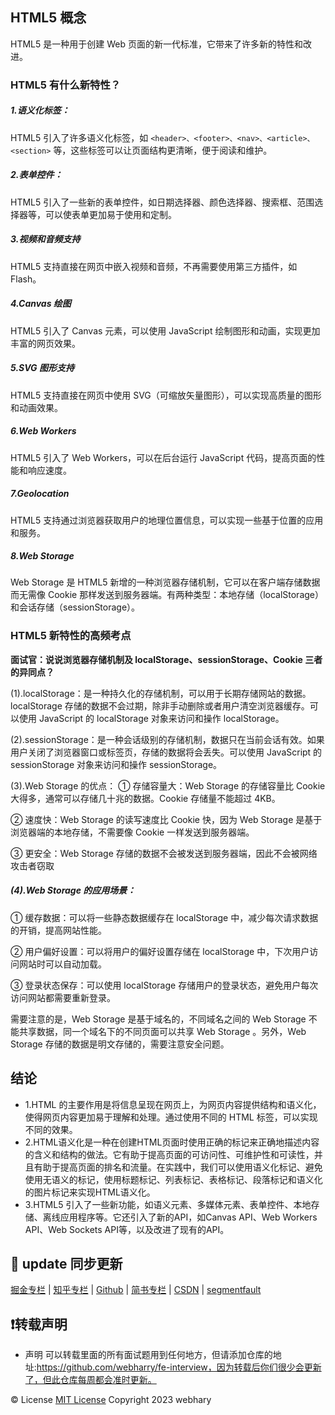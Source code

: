 ## HTML5 概念

HTML5 是一种用于创建 Web 页面的新一代标准，它带来了许多新的特性和改进。

### HTML5 有什么新特性？
##### 1.语义化标签：

HTML5 引入了许多语义化标签，如 ```<header>、<footer>、<nav>、<article>、<section>``` 等，这些标签可以让页面结构更清晰，便于阅读和维护。

##### 2.表单控件：

HTML5 引入了一些新的表单控件，如日期选择器、颜色选择器、搜索框、范围选择器等，可以使表单更加易于使用和定制。

##### 3.视频和音频支持
HTML5 支持直接在网页中嵌入视频和音频，不再需要使用第三方插件，如 Flash。

##### 4.Canvas 绘图

HTML5 引入了 Canvas 元素，可以使用 JavaScript 绘制图形和动画，实现更加丰富的网页效果。

##### 5.SVG 图形支持

HTML5 支持直接在网页中使用 SVG（可缩放矢量图形），可以实现高质量的图形和动画效果。

##### 6.Web Workers

HTML5 引入了 Web Workers，可以在后台运行 JavaScript 代码，提高页面的性能和响应速度。

##### 7.Geolocation

HTML5 支持通过浏览器获取用户的地理位置信息，可以实现一些基于位置的应用和服务。

##### 8.Web Storage

Web Storage 是 HTML5 新增的一种浏览器存储机制，它可以在客户端存储数据而无需像 Cookie 那样发送到服务器端。有两种类型：本地存储（localStorage）和会话存储（sessionStorage）。

### HTML5 新特性的高频考点
**面试官：说说浏览器存储机制及 localStorage、sessionStorage、Cookie 三者的异同点？**

(1).localStorage：是一种持久化的存储机制，可以用于长期存储网站的数据。localStorage 存储的数据不会过期，除非手动删除或者用户清空浏览器缓存。可以使用 JavaScript 的 localStorage 对象来访问和操作 localStorage。

(2).sessionStorage：是一种会话级别的存储机制，数据只在当前会话有效。如果用户关闭了浏览器窗口或标签页，存储的数据将会丢失。可以使用 JavaScript 的 sessionStorage 对象来访问和操作 sessionStorage。

(3).Web Storage 的优点：
① 存储容量大：Web Storage 的存储容量比 Cookie 大得多，通常可以存储几十兆的数据。Cookie 存储量不能超过 4KB。

② 速度快：Web Storage 的读写速度比 Cookie 快，因为 Web Storage 是基于浏览器端的本地存储，不需要像 Cookie 一样发送到服务器端。

③ 更安全：Web Storage 存储的数据不会被发送到服务器端，因此不会被网络攻击者窃取

##### (4).Web Storage 的应用场景：
① 缓存数据：可以将一些静态数据缓存在 localStorage 中，减少每次请求数据的开销，提高网站性能。

② 用户偏好设置：可以将用户的偏好设置存储在 localStorage 中，下次用户访问网站时可以自动加载。

③ 登录状态保存：可以使用 localStorage 存储用户的登录状态，避免用户每次访问网站都需要重新登录。

需要注意的是，Web Storage 是基于域名的，不同域名之间的 Web Storage 不能共享数据，同一个域名下的不同页面可以共享 Web Storage 。另外，Web Storage 存储的数据是明文存储的，需要注意安全问题。

## 结论
* 1.HTML 的主要作用是将信息呈现在网页上，为网页内容提供结构和语义化，使得网页内容更加易于理解和处理。通过使用不同的 HTML 标签，可以实现不同的效果。
* 2.HTML语义化是一种在创建HTML页面时使用正确的标记来正确地描述内容的含义和结构的做法。它有助于提高页面的可访问性、可维护性和可读性，并且有助于提高页面的排名和流量。在实践中，我们可以使用语义化标记、避免使用无语义的标记，使用标题标记、列表标记、表格标记、段落标记和语义化的图片标记来实现HTML语义化。
* 3.HTML5 引入了一些新功能，如语义元素、多媒体元素、表单控件、本地存储、离线应用程序等。它还引入了新的API，如Canvas API、Web Workers API、Web Sockets API等，以及改进了现有的API。


## 📢 update 同步更新
[掘金专栏](https://juejin.cn/column/7218749269896970299) | [知乎专栏](https://www.zhihu.com/column/c_1627260575263817728) | [Github](https://github.com/webharry/fe-interview) | [简书专栏](https://www.jianshu.com/c/8ee0e31d826e) | [CSDN](https://blog.csdn.net/web_harry) | [segmentfault](https://segmentfault.com/u/yangjie_5f0c1f890b88a/articles)

## ❗️转载声明
- 声明
可以转载里面的所有面试题用到任何地方，但请添加仓库的地址:https://github.com/webharry/fe-interview，因为转载后你们很少会更新了，但此仓库每周都会准时更新。

©️ License
[MIT License](https://github.com/webharry/fe-interview/blob/master/LICENSE)
Copyright 2023 webhary
